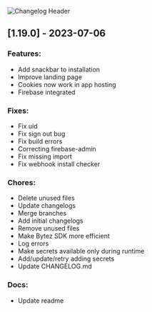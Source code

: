 ![Changelog Header](https://cdn.bytez.com/images/inference/uWz5MQLcOe1z79tenrDFs.png)

## [1.19.0] - 2023-07-06

### Features:
- Add snackbar to installation
- Improve landing page
- Cookies now work in app hosting
- Firebase integrated

### Fixes:
- Fix uid
- Fix sign out bug
- Fix build errors
- Correcting firebase-admin
- Fix missing import
- Fix webhook install checker

### Chores:
- Delete unused files
- Update changelogs
- Merge branches
- Add initial changelogs
- Remove unused files
- Make Bytez SDK more efficient
- Log errors
- Make secrets available only during runtime
- Add/update/retry adding secrets
- Update CHANGELOG.md

### Docs:
- Update readme